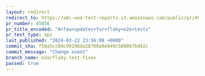 ```yaml
---
layout: redirect
redirect_to: https://a8c-woo-test-reports.s3.amazonaws.com/public/pr/45856/api/index.html
pr_number: 45856
pr_title_encoded: "A+few+updates+for+flaky+e2e+tests"
pr_test_type: api
last_published: "2024-03-22 23:56:08 +0000"
commit_sha: f50a5cc04c9019bda28700a9e849c589067bd42c
commit_message: "Change event"
branch_name: e2e/flaky-test-fixes
passed: true
---
```

